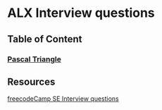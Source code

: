 # ALX Interview questions

## Table of Content
### [Pascal Triangle](/0x00-pascal_triangle)

## Resources
[freecodeCamp SE Interview questions](https://www.youtube.com/watch?feature=shared&v=1qw5ITr3k9E)
